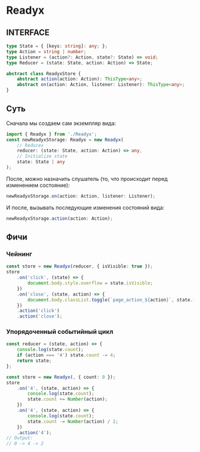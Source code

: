 # Readyx
## INTERFACE
```ts
type State = { [keys: string]: any; };
type Action = string | number;
type Listener = (action?: Action, state?: State) => void;
type Reducer = (state: State, action: Action) => State;

abstract class ReadyxStore {
    abstract action(action: Action): ThisType<any>;
    abstract on(action: Action, listener: Listener): ThisType<any>;
}
```
## Суть
Сначала мы создаем сам экземпляр вида:
```ts
import { Readyx } from './Readyx';
const newReadyxStorage: Readyx = new Readyx(
    // Reduces
    reducer: (state: State, action: Action) => any,
    // Initialize state
    state: State | any
);
```
После, можно назначить слушатель (то, что происходит перед изменением состояние):
```ts
newReadyxStorage.on(action: Action, listener: Listener);
```
И после, вызывать последующие изменения состояний вида:
```ts
newReadyxStorage.action(action: Action);
```
## Фичи
### Чейнинг
```ts
const store = new Readyx(reducer, { isVisible: true });
store
    .on('click', (state) => {
        document.body.style.overflow = state.isVisible;
    })
    .on('close', (state, action) => {
        document.body.classList.toggle(`page_action_${action}`, state.isVisible)
    })
    .action('click')
    .action('close');
```
### Упорядоченный событийный цикл
```ts
const reducer = (state, action) => {
    console.log(state.count);
    if (action === '4') state.count -= 4;
    return state;
};

const store = new Readyx(, { count: 0 });
store
    .on('4', (state, action) => {
        console.log(state.count);
        state.count += Number(action);
    })
    .on('4', (state, action) => {
        console.log(state.count);
        state.count -= Number(action) / 2;
    })
    .action('4');
// Output:
// 0 -> 4 -> 2
```
